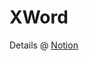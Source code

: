 # XWord

Details @ [Notion](https://ngamolsky.notion.site/CRA-Front-End-3c0d84226115466ca67e973f89e8d8e5)
